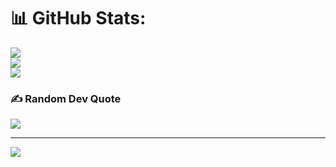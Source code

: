 # 📊 GitHub Stats:
![](https://github-readme-stats.vercel.app/api?username=NIKHILMORMARE&theme=dark&hide_border=false&include_all_commits=false&count_private=false)<br/>
![](https://github-readme-streak-stats.herokuapp.com/?user=NIKHILMORMARE&theme=dark&hide_border=false)<br/>
![](https://github-readme-stats.vercel.app/api/top-langs/?username=NIKHILMORMARE&theme=dark&hide_border=false&include_all_commits=false&count_private=false&layout=compact)

### ✍️ Random Dev Quote
![](https://quotes-github-readme.vercel.app/api?type=horizontal&theme=radical)

---
[![](https://visitcount.itsvg.in/api?id=NIKHILMORMARE&icon=0&color=0)](https://visitcount.itsvg.in)

<!-- Proudly created with GPRM ( https://gprm.itsvg.in ) -->
